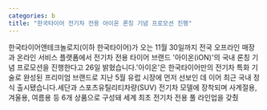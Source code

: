 ```yaml
---
categories: b
title: "한국타이어 전기차 전용 아이온 론칭 기념 프로모션 진행"
---
```

한국타이어앤테크놀로지(이하 한국타이어)가 오는 11월 30일까지 전국 오프라인 매장과 온라인 서비스 플랫폼에서 전기차 전용 타이어 브랜드 &#39;아이온(iON)&#39;의 국내 론칭 기념 프로모션을 진행한다고 26일 밝혔습니다.&#39;아이온&#39;은 한국타이어만의 전기차 특화 기술로 완성된 프리미엄 브랜드로 지난 5월 유럽 시장에 먼저 선보인 데 이어 최근 국내 정식 출시됐습니다.세단과 스포츠유틸리티차량(SUV) 전기차 모델에 장착되며 사계절용, 겨울용, 여름용 등 6개 상품으로 구성돼 세계 최초 전기차 전용 풀 라인업을 갖췄